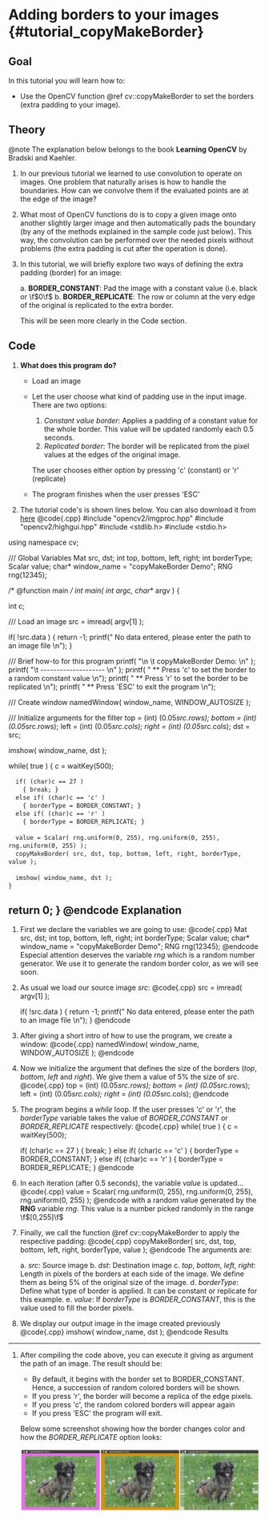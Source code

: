 Adding borders to your images {#tutorial_copyMakeBorder}
=============================

Goal
----

In this tutorial you will learn how to:

-   Use the OpenCV function @ref cv::copyMakeBorder to set the borders (extra padding to your
    image).

Theory
------

@note The explanation below belongs to the book **Learning OpenCV** by Bradski and Kaehler.

1.  In our previous tutorial we learned to use convolution to operate on images. One problem that
    naturally arises is how to handle the boundaries. How can we convolve them if the evaluated
    points are at the edge of the image?
2.  What most of OpenCV functions do is to copy a given image onto another slightly larger image and
    then automatically pads the boundary (by any of the methods explained in the sample code just
    below). This way, the convolution can be performed over the needed pixels without problems (the
    extra padding is cut after the operation is done).
3.  In this tutorial, we will briefly explore two ways of defining the extra padding (border) for an
    image:

    a.  **BORDER_CONSTANT**: Pad the image with a constant value (i.e. black or \f$0\f$
    b.  **BORDER_REPLICATE**: The row or column at the very edge of the original is replicated to
        the extra border.

    This will be seen more clearly in the Code section.

Code
----

1.  **What does this program do?**
    -   Load an image
    -   Let the user choose what kind of padding use in the input image. There are two options:

        1.  *Constant value border*: Applies a padding of a constant value for the whole border.
            This value will be updated randomly each 0.5 seconds.
        2.  *Replicated border*: The border will be replicated from the pixel values at the edges of
            the original image.

        The user chooses either option by pressing 'c' (constant) or 'r' (replicate)
    -   The program finishes when the user presses 'ESC'

2.  The tutorial code's is shown lines below. You can also download it from
    [here](https://github.com/Itseez/opencv/tree/master/samples/cpp/tutorial_code/ImgTrans/copyMakeBorder_demo.cpp)
@code{.cpp}
#include "opencv2/imgproc.hpp"
#include "opencv2/highgui.hpp"
#include <stdlib.h>
#include <stdio.h>

using namespace cv;

/// Global Variables
Mat src, dst;
int top, bottom, left, right;
int borderType;
Scalar value;
char* window_name = "copyMakeBorder Demo";
RNG rng(12345);

/* @function main  */
int main( int argc, char** argv )
{

  int c;

  /// Load an image
  src = imread( argv[1] );

  if( !src.data )
  { return -1;
    printf(" No data entered, please enter the path to an image file \n");
  }

  /// Brief how-to for this program
  printf( "\n \t copyMakeBorder Demo: \n" );
  printf( "\t -------------------- \n" );
  printf( " ** Press 'c' to set the border to a random constant value \n");
  printf( " ** Press 'r' to set the border to be replicated \n");
  printf( " ** Press 'ESC' to exit the program \n");

  /// Create window
  namedWindow( window_name, WINDOW_AUTOSIZE );

  /// Initialize arguments for the filter
  top = (int) (0.05*src.rows); bottom = (int) (0.05*src.rows);
  left = (int) (0.05*src.cols); right = (int) (0.05*src.cols);
  dst = src;

  imshow( window_name, dst );

  while( true )
    {
      c = waitKey(500);

      if( (char)c == 27 )
        { break; }
      else if( (char)c == 'c' )
        { borderType = BORDER_CONSTANT; }
      else if( (char)c == 'r' )
        { borderType = BORDER_REPLICATE; }

      value = Scalar( rng.uniform(0, 255), rng.uniform(0, 255), rng.uniform(0, 255) );
      copyMakeBorder( src, dst, top, bottom, left, right, borderType, value );

      imshow( window_name, dst );
    }

  return 0;
}
@endcode
Explanation
-----------

1.  First we declare the variables we are going to use:
    @code{.cpp}
    Mat src, dst;
    int top, bottom, left, right;
    int borderType;
    Scalar value;
    char* window_name = "copyMakeBorder Demo";
    RNG rng(12345);
    @endcode
    Especial attention deserves the variable *rng* which is a random number generator. We use it to
    generate the random border color, as we will see soon.

2.  As usual we load our source image *src*:
    @code{.cpp}
    src = imread( argv[1] );

    if( !src.data )
    { return -1;
      printf(" No data entered, please enter the path to an image file \n");
    }
    @endcode
3.  After giving a short intro of how to use the program, we create a window:
    @code{.cpp}
    namedWindow( window_name, WINDOW_AUTOSIZE );
    @endcode
4.  Now we initialize the argument that defines the size of the borders (*top*, *bottom*, *left* and
    *right*). We give them a value of 5% the size of *src*.
    @code{.cpp}
    top = (int) (0.05*src.rows); bottom = (int) (0.05*src.rows);
    left = (int) (0.05*src.cols); right = (int) (0.05*src.cols);
    @endcode
5.  The program begins a *while* loop. If the user presses 'c' or 'r', the *borderType* variable
    takes the value of *BORDER_CONSTANT* or *BORDER_REPLICATE* respectively:
    @code{.cpp}
    while( true )
     {
       c = waitKey(500);

       if( (char)c == 27 )
         { break; }
       else if( (char)c == 'c' )
         { borderType = BORDER_CONSTANT; }
       else if( (char)c == 'r' )
         { borderType = BORDER_REPLICATE; }
    @endcode
6.  In each iteration (after 0.5 seconds), the variable *value* is updated...
    @code{.cpp}
    value = Scalar( rng.uniform(0, 255), rng.uniform(0, 255), rng.uniform(0, 255) );
    @endcode
    with a random value generated by the **RNG** variable *rng*. This value is a number picked
    randomly in the range \f$[0,255]\f$

7.  Finally, we call the function @ref cv::copyMakeBorder to apply the respective padding:
    @code{.cpp}
    copyMakeBorder( src, dst, top, bottom, left, right, borderType, value );
    @endcode
    The arguments are:

    a.  *src*: Source image
    b.  *dst*: Destination image
    c.  *top*, *bottom*, *left*, *right*: Length in pixels of the borders at each side of the image.
        We define them as being 5% of the original size of the image.
    d.  *borderType*: Define what type of border is applied. It can be constant or replicate for
        this example.
    e.  *value*: If *borderType* is *BORDER_CONSTANT*, this is the value used to fill the border
        pixels.

8.  We display our output image in the image created previously
    @code{.cpp}
    imshow( window_name, dst );
    @endcode
Results
-------

1.  After compiling the code above, you can execute it giving as argument the path of an image. The
    result should be:

    -   By default, it begins with the border set to BORDER_CONSTANT. Hence, a succession of random
        colored borders will be shown.
    -   If you press 'r', the border will become a replica of the edge pixels.
    -   If you press 'c', the random colored borders will appear again
    -   If you press 'ESC' the program will exit.

    Below some screenshot showing how the border changes color and how the *BORDER_REPLICATE*
    option looks:

    ![image](images/CopyMakeBorder_Tutorial_Results.jpg)


